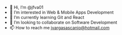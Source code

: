 - 👋 Hi, I’m @jfva01
- 👀 I’m interested in Web & Mobile Apps Development 
- 🌱 I’m currently learning Git and React
- 💞️ I’m looking to collaborate on Software Development
- 📫 How to reach me jvargasascanio@hotmail.com

<!---
jfva01/jfva01 is a ✨ special ✨ repository because its `README.md` (this file) appears on your GitHub profile.
You can click the Preview link to take a look at your changes.
--->
